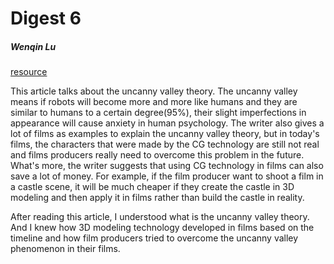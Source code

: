 # Digest 6
##### Wenqin Lu

[resource](https://baike.baidu.com/tashuo/browse/content?id=2ad338d3557b50cdacfbe9e2&lemmaId=&fromLemmaModule=pcBottom)

This article talks about the uncanny valley theory. The uncanny valley means if robots will become more and more like humans and they are similar to humans to a certain degree(95%), their slight imperfections in appearance will cause anxiety in human psychology. The writer also gives a lot of films as examples to explain the uncanny valley theory, but in today's films, the characters that were made by the CG technology are still not real and films producers really need to overcome this problem in the future. What's more, the writer suggests that using CG technology in films can also save a lot of money. For example, if the film producer want to shoot a film in a castle scene, it will be much cheaper if they create the castle in 3D modeling and then apply it in films rather than build the castle in reality.

After reading this article, I understood what is the uncanny valley theory. And I knew how 3D modeling technology developed in films based on the timeline and how film producers tried to overcome the uncanny valley phenomenon in their films.
